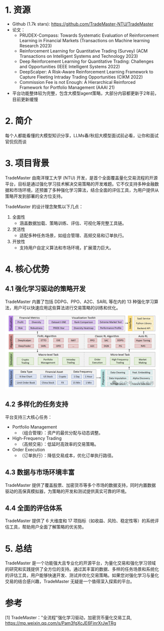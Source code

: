 # 1. 资源

- Github (1.7k stars): https://github.com/TradeMaster-NTU/TradeMaster
- 论文：
  - PRUDEX-Compass: Towards Systematic Evaluation of Reinforcement Learning in Financial Markets (Transactions on Machine learning Research 2023)
  - Reinforcement Learning for Quantitative Trading (Survey) (ACM Transactions on Intelligent Systems and Technology 2023)
  - Deep Reinforcement Learning for Quantitative Trading: Challenges and Opportunities (IEEE Intelligent Systems 2022)
  - DeepScalper: A Risk-Aware Reinforcement Learning Framework to Capture Fleeting Intraday Trading Opportunities (CIKM 2022)
  - Commission Fee is not Enough: A Hierarchical Reinforced Framework for Portfolio Management (AAAI 21)
- 平台功能整体较为完整，包含大模型agent策略，大部分内容都更新于2年前，目前更新缓慢

# 2. 简介

每个人都能看懂的大模型知识分享，LLMs春/秋招大模型面试前必看，让你和面试官侃侃而谈

# 3. 项目背景
TradeMaster 由南洋理工大学 (NTU) 开发，是首个全面覆盖量化交易流程的开源平台，目标是通过强化学习技术解决交易策略的开发难题。它不仅支持多种金融数据和市场环境，还预置了多种强化学习算法，结合全面的评估工具，为用户提供从策略开发到部署的全方位支持。

TradeMaster 的设计理念聚焦以下几点：

1. 全面性  
    - 涵盖数据加载、策略训练、评估、可视化等完整工具链。
2. 灵活性
   - 适配多种任务场景，如组合管理、高频交易和订单执行。
3. 开放性
   - 支持用户自定义算法和市场环境，扩展潜力巨大。

# 4. 核心优势

## 4.1 强化学习驱动的策略开发

TradeMaster 内置了包括 DDPG、PPO、A2C、SARL 等在内的 13 种强化学习算法，用户可以快速应用这些算法进行交易策略的训练和优化。

![](.01_TradeMaster_images/架构图.png)

## 4.2 多样化的任务支持
平台支持三大核心任务：

- Portfolio Management
   - （组合管理）：资产的最优分配与动态调整。
- High-Frequency Trading
   - （高频交易）：低延时高效率的交易策略。
- Order Execution
   - （订单执行）：降低交易成本，优化订单执行路径。
 
## 4.3 数据与市场环境丰富
TradeMaster 提供了覆盖股票、加密货币等多个市场的数据支持，同时内置数据驱动的高保真模拟器，为策略的开发和测试提供真实可靠的环境。

## 4.4 全面的评估体系
TradeMaster 提供了 6 大维度和 17 项指标（如收益、风险、稳定性等）的系统评估工具，帮助用户全面了解策略的优劣势。

# 5. 总结

TradeMaster 是一个功能强大且专业化的开源平台，为量化交易和强化学习领域的研究和实践提供了全方位的支持。通过其丰富的数据、多样的任务场景和系统化的评估工具，用户能够快速开发、测试并优化交易策略。如果您对强化学习与量化交易的结合感兴趣，TradeMaster 无疑是一个值得深入探索的平台。

# 参考

[1] TradeMaster："全流程"强化学习驱动，加密货币量化交易工具, https://mp.weixin.qq.com/s/Pam3fgXcJE6FinrXrJwTRg

